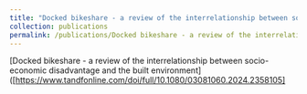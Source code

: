 ```yaml
---
title: "Docked bikeshare - a review of the interrelationship between socio-economic disadvantage and the built environment"
collection: publications
permalink: /publications/Docked bikeshare - a review of the interrelationship between socio-economic disadvantage and the built environment
---
```

[Docked bikeshare - a review of the interrelationship between socio-economic disadvantage and the built environment]([https://www.tandfonline.com/doi/full/10.1080/03081060.2024.2358105]
